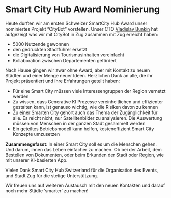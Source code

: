 # Smart City Hub Award Nominierung

Heute durften wir am ersten Schweizer SmartCity Hub Award unser nominiertes Projekt “CityBot” vorstellen. Unser CTO [Vladislav Bunkin](https://www.linkedin.com/in/bunkinv/) hat 
aufgezeigt was wir mit CityBot in Zug zusammen mit Zug erreicht haben:
* 5000 Nutzende gewonnen
* den gedruckten Stadtführer ersetzt
* die Digitalisierung von Tourismusinhalten vereinfacht
* Kollaboration zwischen Departementen gefördert

Nach Hause gingen wir zwar ohne Award, aber mit Kontakt zu neuen Städten und einer Menge neuer Ideen.
Herzlichen Dank an alle, die ihr Projekt präsentiert und ihre Erfahrungen geteilt haben:

* Für eine Smart City müssen viele Interessengruppen der Region vernetzt werden
* Zu wissen, dass Generative KI Prozesse vereinheitlichen und effizienter gestalten kann, ist genauso wichtig, wie die Risiken davon zu kennen
* Zu einer Smarten City gehört auch das Thema der Zugänglichkeit für alle. Es reicht nicht, nur Satellitenbilder zu analysieren. Die Auswertung müssen von Menschen in der ganzen Stadt gesammelt werden
* Ein geteiltes Betriebsmodell kann helfen, kosteneffizient Smart City Konzepte umzusetzen

**Zusammengefasst**: In einer Smart City soll es um die Menschen gehen. Und darum, ihnen das Leben einfacher zu machen. Ob bei der Arbeit, dem Bestellen von Dokumenten, oder beim Erkunden der Stadt oder Region, wie mit unserer KI-basierten App.

Vielen Dank Smart City Hub Switzerland für die Organisation des Events, und Stadt Zug für die stetige Unterstützung.

Wir freuen uns auf weiteren Austausch mit den neuen Kontakten und darauf noch mehr Städte ‘smarter’ zu machen!
